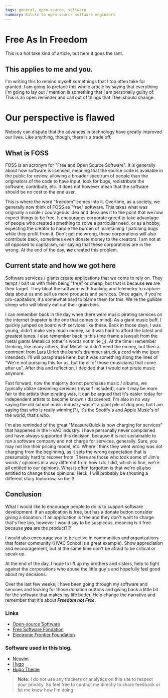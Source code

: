 ```yaml
---
tags: general, open-source, software
summary: Salute to open-source software engineers
---
```


# Free As In Freedom

This is a hot take kind of article, but here it goes the rant.

## This applies to me and you.

I'm writing this to remind myself somethings that I too often take for granted. I am going to
preface this whole article by saying that everything I'm going to lay out / mention is something
that I am personally guilty of. This is an open reminder and call out of things that I feel should
change.

# Our perspective is flawed

Nobody can dispute that the advances in technology have greatly improved our lives. Like anything,
though, there is a trade off.

## What is FOSS

FOSS is an acronym for "Free and Open Source Software". It is generally about how software is
licensed, meaning that the source code is available in the public for review, allowing a broader
spectrum of people than the originators of the code to have input, look for bugs, redistribute the
software, contribute, etc. It does not however mean that the software should be no cost to the end
user.

This is where the word "freedom" comes into it. Overtime, as a society, we generally now think of
FOSS as "free" software. This takes what was originally a noble / courageous idea and devalues it to
the point that we now expect things to be free. It encourages corporate greed to take advantage of
people who created something to solve a particular need, or as a hobby, expecting the creator to
handle the burden of maintaining / patching bugs while they profit from it. Don't get me wrong,
these corporations will also contribute back, sometimes even donate money to the creators. I am not
at all opposed to capitalism, nor saying that these corporations are in the wrong. At the end of the
day, **_we_** created this problem.

## Current state and how we got here

Software services / giants create applications that we come to rely on. They tempt / bait us with
them being "free" or cheap, but that is because **_we_** are their target. They bloat the software
with tracking and telemetry to capture data about us and sell us more products and services. Once
again, if you're pro-capitalism, it's somewhat hard to blame them for this. We're the gullible sheep
who will blindly eat out their grain bins.

I can remember back in the day when there were music pirating services on the internet (napster is
the one that comes to mind). As a giant music buff, I quickly jumped on board with services like
these. Back in those days, I was young, didn't make very much money, so it was hard to afford the
latest and greatest tunes. I also remember back in this time frame a lawsuit from the metal giants
Metallica (other's words not mine ;)). At the time I remember thinking, like many others, that
Metallica didn't need the money, but then a comment from Lars Ulrich the band's drummer struck a
cord with me (pun intended). I'll will paraphrase here, but it was something along the lines of
"We're not pursuing this for us, but for all of those (musicians) that come after us". After this
and reflection, I decided that I would not pirate music anymore.

Fast forward, now the majority do not purchases music / albums, we typically utilize streaming
services (myself included), sure it may be more fair to the artists than pirating was, it can be
argued that it's easier today for independent artists to become known / discovered, I'm also in no
way saying the old school music industry wasn't a giant pile of dog poo, but I am saying that who is
really winning(?), it's the Spotify's and Apple Music's of the world, that's who.

I'm also reminded of the great "MeasureQuick is now charging for services" that happened in the HVAC
industry. I have personally never complained and have always supported this decision, because it is
not sustainable to run a software company and not charge for services, generally. Sure, you may not
like their pricing model, etc. Where I think they went wrong was not charging from the beginning, as
it sets the wrong expectation that is presumably hard to recover from. There are those who took some
of Jim's words / opinions in a way different from how I do / did, which is fine, we're all entitled
to our opinions. What is often forgotten is that we're all also entitled to change those opinions.
Heck, I will probably be shouting a different story tomorrow, so be it!

## Conclusion

What I would like to encourage people to do is to support software development. If an application is
free, but has a donate button consider giving a donation. If an application is free and they don't
want to charge that's fine too, however I would say to be suspicous, meaning is it free because
**_you_** are the product?!?

I would also encourage you to be active in communities and organizations that foster community (HVAC
School is a great example). Show appreciation and encouragement, but at the same time don't be
afraid to be critical or speak up.

At the end of the day, I hope to lift up my brothers and sisters, help to fight against the
corporations who abuse the little guy's and hopefully feel good about my decisions.

Over the last few weeks, I have been going through my software and services and looking for those
donation buttons and giving back a little bit for the software that makes my life better. Help
change the narrative and remember that it's about **_Freedom not Free_**.

### Links

- [Open-source Software](https://en.wikipedia.org/wiki/Open-source_software)
- [Free Software Fondation](https://en.wikipedia.org/wiki/Free_Software_Foundation)
- [Electronic Frontier Foundation](https://www.eff.org/)

### Software used in this blog.

- [Neovim](https://neovim.io/)
- [Hugo](https://gohugo.io/)
- [Hugo Theme](https://themes.gohugo.io/themes/poison/)

> **Note:** I do not use any trackers or analytics on this site to respect your privacy. So feel
> free to contact me directly to share feedback or let me know how I'm doing.
